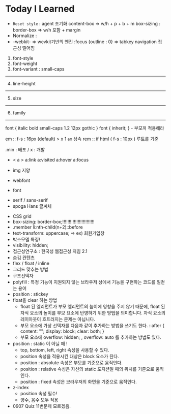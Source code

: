 # Today I Learned

- `Reset style` : agent 초기화
content-box => w/h + p + b + m
box-sizing : border-box => w/h 포함 + margin
- Normalize :  
- -webkit- => wevkit기반의 엔진
:focus {outline : 0} => tabkey navigation 접근성 떨어짐
01. font-style 
02. font-weight
03. font-variant : small-caps
---
04. line-height
---
05. size
---
06. family
---
font { italic bold small-caps 1.2 12px gothic }
font { inherit; } - 부모꺼 적용해라 

em :: f-s : 16px (default) > x 1 `em` 상속 
rem :: if html ( f-s : 10px ) 루트를 기준

.min : 배포 / x : 개발

- < a >
a:link
a:visited
a:hover
a:focus

- img 지양
- webfont
- font
+ serif / sans-serif
+ spoga Hans 글씨체
- CSS grid 
- box-sizing: border-box;!!!!!!!!!!!!!!!!!!!!!!!!! 
- .member li:nth-child(n+2)::before
- text-transform: uppercase; => ex) 회원가입창
- 박스모델 특징!
- visibility: hidden;
- 접근성연구소 : 한국성 웹접근성 지침 2.1
- 숨김 컨텐츠
- flex / float / inline
- 그리드 맞추는 방법
- 구조선택자 
- polyfill : 특정 기능이 지원되지 않는 브라우저 상에서 기능을 구현하는 코드를 일컫는 용어
- position : stickey
- float을 clear 하는 방법
  + float 된 엘리먼트가 부모 엘리먼트의 높이에 영향을 주지 않기 때문에, float 된 자식 요소의 높이를 부모 요소에 반영하기 위한 방법을 의미합니다. 자식 요소의 레이아웃이 흐트러지는 문제는 아닙니다.
  + 부모 요소에 가상 선택자를 다음과 같이 추가하는 방법을 쓰기도 한다. ::after { content: ""; display: block; clear: both; }
  + 부모 요소에 overflow: hidden; , overflow: auto 를 추가하는 방법도 있다.
- position : static 이 아닐 때 !
  + top, bottom, left, right 속성을 사용할 수 있다.
  + position 속성을 적용시킨 대상은 block 요소가 된다.
  + position : absolute 속성은 부모를 기준으로 움직인다.
  + position : relative 속성은 자신의 static 포지션일 때의 위치를 기준으로 움직인다.
  + position : fixed 속성은 브라우저의 화면을 기준으로 움직인다.
- z-index
  + position 속성 필수!
  + 양수, 음수 모두 적용
- 0907 Quiz 11번문제 모르겠음.